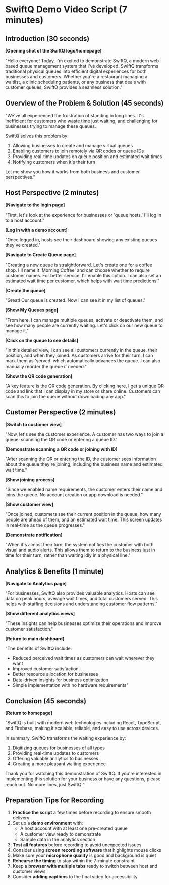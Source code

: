# SwiftQ Demo Video Script (7 minutes)

## Introduction (30 seconds)

**[Opening shot of the SwiftQ logo/homepage]**

"Hello everyone! Today, I'm excited to demonstrate SwiftQ, a modern web-based queue management system that I've developed. SwiftQ transforms traditional physical queues into efficient digital experiences for both businesses and customers. Whether you're a restaurant managing a waitlist, a clinic scheduling patients, or any business that deals with customer queues, SwiftQ provides a seamless solution."

## Overview of the Problem & Solution (45 seconds)

"We've all experienced the frustration of standing in long lines. It's inefficient for customers who waste time just waiting, and challenging for businesses trying to manage these queues. 

SwiftQ solves this problem by:
1. Allowing businesses to create and manage virtual queues
2. Enabling customers to join remotely via QR codes or queue IDs
3. Providing real-time updates on queue position and estimated wait times
4. Notifying customers when it's their turn

Let me show you how it works from both business and customer perspectives."

## Host Perspective (2 minutes)

**[Navigate to the login page]**

"First, let's look at the experience for businesses or 'queue hosts.' I'll log in to a host account."

**[Log in with a demo account]**

"Once logged in, hosts see their dashboard showing any existing queues they've created."

**[Navigate to Create Queue page]**

"Creating a new queue is straightforward. Let's create one for a coffee shop. I'll name it 'Morning Coffee' and can choose whether to require customer names. For better service, I'll enable this option. I can also set an estimated wait time per customer, which helps with wait time predictions."

**[Create the queue]**

"Great! Our queue is created. Now I can see it in my list of queues."

**[Show My Queues page]**

"From here, I can manage multiple queues, activate or deactivate them, and see how many people are currently waiting. Let's click on our new queue to manage it."

**[Click on the queue to see details]**

"In this detailed view, I can see all customers currently in the queue, their position, and when they joined. As customers arrive for their turn, I can mark them as 'served' which automatically advances the queue. I can also manually reorder the queue if needed."

**[Show the QR code generation]**

"A key feature is the QR code generation. By clicking here, I get a unique QR code and link that I can display in my store or share online. Customers can scan this to join the queue without downloading any app."

## Customer Perspective (2 minutes)

**[Switch to customer view]**

"Now, let's see the customer experience. A customer has two ways to join a queue: scanning the QR code or entering a queue ID."

**[Demonstrate scanning a QR code or joining with ID]**

"After scanning the QR or entering the ID, the customer sees information about the queue they're joining, including the business name and estimated wait time."

**[Show joining process]**

"Since we enabled name requirements, the customer enters their name and joins the queue. No account creation or app download is needed."

**[Show customer view]**

"Once joined, customers see their current position in the queue, how many people are ahead of them, and an estimated wait time. This screen updates in real-time as the queue progresses."

**[Demonstrate notification]**

"When it's almost their turn, the system notifies the customer with both visual and audio alerts. This allows them to return to the business just in time for their turn, rather than waiting idly in a physical line."

## Analytics & Benefits (1 minute)

**[Navigate to Analytics page]**

"For businesses, SwiftQ also provides valuable analytics. Hosts can see data on peak hours, average wait times, and total customers served. This helps with staffing decisions and understanding customer flow patterns."

**[Show different analytics views]**

"These insights can help businesses optimize their operations and improve customer satisfaction."

**[Return to main dashboard]**

"The benefits of SwiftQ include:
- Reduced perceived wait times as customers can wait wherever they want
- Improved customer satisfaction
- Better resource allocation for businesses
- Data-driven insights for business optimization
- Simple implementation with no hardware requirements"

## Conclusion (45 seconds)

**[Return to homepage]**

"SwiftQ is built with modern web technologies including React, TypeScript, and Firebase, making it scalable, reliable, and easy to use across devices.

In summary, SwiftQ transforms the waiting experience by:
1. Digitizing queues for businesses of all types
2. Providing real-time updates to customers
3. Offering valuable analytics to businesses
4. Creating a more pleasant waiting experience

Thank you for watching this demonstration of SwiftQ. If you're interested in implementing this solution for your business or have any questions, please reach out. No more lines, just SwiftQ!"

## Preparation Tips for Recording

1. **Practice the script** a few times before recording to ensure smooth delivery
2. Set up a **demo environment** with:
   - A host account with at least one pre-created queue
   - A customer view ready to demonstrate
   - Sample data in the analytics section
3. **Test all features** before recording to avoid unexpected issues
4. Consider using **screen recording software** that highlights mouse clicks
5. Make sure your **microphone quality** is good and background is quiet
6. **Rehearse the timing** to stay within the 7-minute constraint
7. Keep a **browser with multiple tabs** ready to switch between host and customer views
8. Consider **adding captions** to the final video for accessibility
